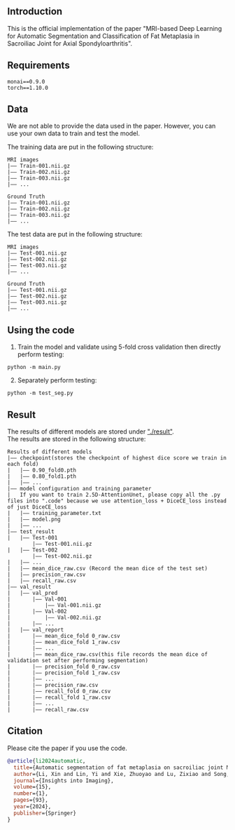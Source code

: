 ## Introduction
This is the official implementation of the paper "MRI-based Deep Learning for Automatic Segmentation and Classification of Fat Metaplasia in Sacroiliac Joint for Axial Spondyloarthritis".

## Requirements
```
monai==0.9.0
torch==1.10.0
```


## Data
We are not able to provide the data used in the paper. However, you can use your own data to train and test the model.

The training data are put in the following structure:
```
MRI images
|—— Train-001.nii.gz
|—— Train-002.nii.gz
|—— Train-003.nii.gz
|—— ...

Ground Truth
|—— Train-001.nii.gz
|—— Train-002.nii.gz
|—— Train-003.nii.gz
|—— ...
```
The test data are put in the following structure:
```
MRI images
|—— Test-001.nii.gz
|—— Test-002.nii.gz
|—— Test-003.nii.gz
|—— ...

Ground Truth
|—— Test-001.nii.gz
|—— Test-002.nii.gz
|—— Test-003.nii.gz
|—— ...
```

## Using the code
1. Train the model and validate using 5-fold cross validation then directly perform testing:
```
python -m main.py
```
2. Separately perform testing:
```
python -m test_seg.py
```

## Result
The results of different models are stored under ["./result"](/result/).  
The results are stored in the following structure:
```
Results of different models
|—— checkpoint(stores the checkpoint of highest dice score we train in each fold)
|   |—— 0.90_fold0.pth
|   |—— 0.80_fold1.pth
|   |—— ...
|—— model configuration and training parameter
|   If you want to train 2.5D-AttentionUnet, please copy all the .py files into ".code" because we use attention_loss + DiceCE_loss instead of just DiceCE_loss
|   |—— training_parameter.txt
|   |—— model.png
|   |—— ...
|—— test_result
|   |—— Test-001
        |—— Test-001.nii.gz
|   |—— Test-002
        |—— Test-002.nii.gz
|   |—— ...
|   |—— mean_dice_raw.csv (Record the mean dice of the test set)
|   |—— precision_raw.csv
|   |—— recall_raw.csv
|—— val_result
|   |—— val_pred
|       |—— Val-001
|           |—— Val-001.nii.gz
|       |—— Val-002
|           |—— Val-002.nii.gz
|       |—— ...
|   |—— val_report
|       |—— mean_dice_fold 0_raw.csv
|       |—— mean_dice_fold 1_raw.csv
|       |—— ...
|       |—— mean_dice_raw.csv(this file records the mean dice of validation set after performing segmentation)
|       |—— precision_fold 0_raw.csv
|       |—— precision_fold 1_raw.csv
|       |—— ...
|       |—— precision_raw.csv
|       |—— recall_fold 0_raw.csv
|       |—— recall_fold 1_raw.csv
|       |—— ...
|       |—— recall_raw.csv
```

## Citation
Please cite the paper if you use the code.
```bibtex
@article{li2024automatic,
  title={Automatic segmentation of fat metaplasia on sacroiliac joint MRI using deep learning},
  author={Li, Xin and Lin, Yi and Xie, Zhuoyao and Lu, Zixiao and Song, Liwen and Ye, Qiang and Wang, Menghong and Fang, Xiao and He, Yi and Chen, Hao and others},
  journal={Insights into Imaging},
  volume={15},
  number={1},
  pages={93},
  year={2024},
  publisher={Springer}
}
```

